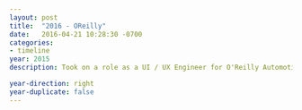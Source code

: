 ```yaml
---
layout: post
title:  "2016 - OReilly"
date:   2016-04-21 10:28:30 -0700
categories:
- timeline
year: 2015
description: Took on a role as a UI / UX Engineer for O'Reilly Automotive to work on a team redesigning their professional sales web application, which generates over 1.2 million dollars a day in sales.

year-direction: right
year-duplicate: false
---
```

